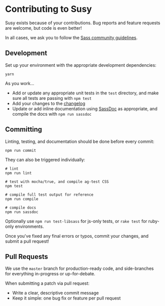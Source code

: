 Contributing to Susy
====================

Susy exists because of your contributions.
Bug reports and feature requests are welcome,
but code is even better!

In all cases,
we ask you to follow the
[Sass community guidelines](http://sass-lang.com/community-guidelines).


Development
-----------

Set up your environment
with the appropriate development dependencies:

```
yarn
```

As you work...

- Add or update any appropriate unit tests
  in the `test` directory,
  and make sure all tests are passing with `npm test`
- Add your changes to the [changelog](CHANGELOG.md)
- Update or add inline documentation
  using [SassDoc][sassdoc] as appropriate,
  and compile the docs with `npm run sassdoc`

[sassdoc]: http://sassdoc.com/


Committing
----------

Linting, testing, and documentation
should be done before every commit:

```
npm run commit
```

They can also be triggered individually:

```
# lint
npm run lint

# test with mocha/true, and compile ag-test CSS
npm test

# compile full test output for reference
npm run compile

# compile docs
npm run sassdoc
```

Optionally use `npm run test-libsass` for js-only tests,
or `rake test` for ruby-only environments.

Once you've fixed any final errors or typos,
commit your changes, and submit a pull request!


Pull Requests
-------------

We use the `master` branch for production-ready code,
and side-branches for everything in-progress
or up-for-debate.

When submitting a patch via pull request:

- Write a clear, descriptive commit message
- Keep it simple: one bug fix or feature per pull request
